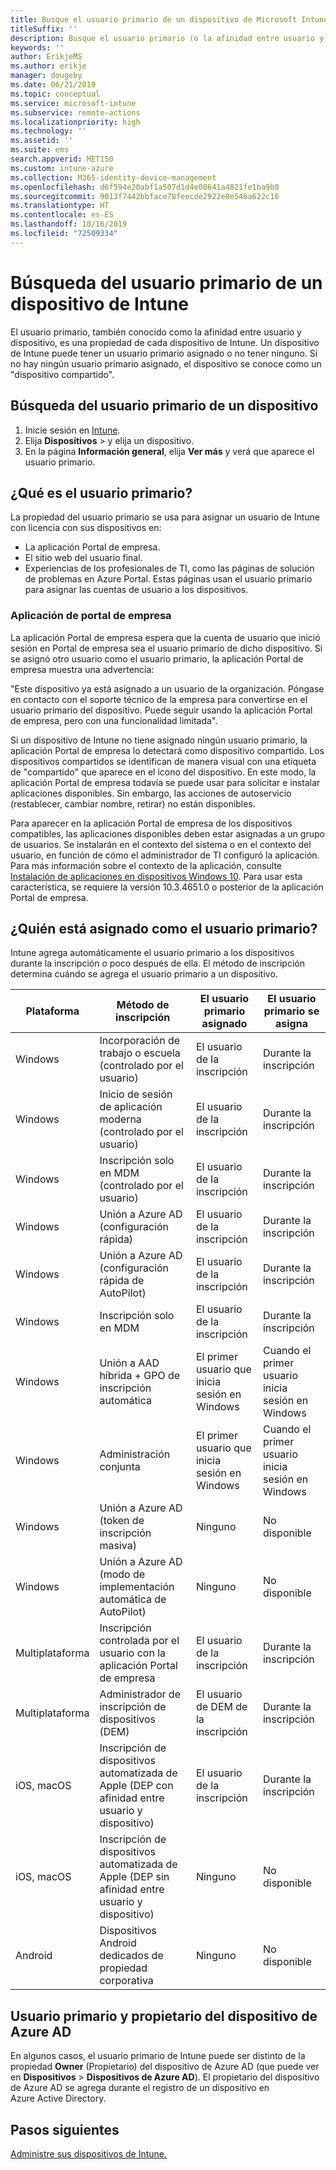 ```yaml
---
title: Busque el usuario primario de un dispositivo de Microsoft Intune.
titleSuffix: ''
description: Busque el usuario primario (o la afinidad entre usuario y dispositivo) de un dispositivo de Intune.
keywords: ''
author: ErikjeMS
ms.author: erikje
manager: dougeby
ms.date: 06/21/2019
ms.topic: conceptual
ms.service: microsoft-intune
ms.subservice: remote-actions
ms.localizationpriority: high
ms.technology: ''
ms.assetid: ''
ms.suite: ems
search.appverid: MET150
ms.custom: intune-azure
ms.collection: M365-identity-device-management
ms.openlocfilehash: d6f594e20abf1a507d1d4e00641a4821fe1ba9b0
ms.sourcegitcommit: 9013f7442bbface78feecde2922e8e546a622c16
ms.translationtype: HT
ms.contentlocale: es-ES
ms.lasthandoff: 10/16/2019
ms.locfileid: "72509334"
---
```

# <a name="find-the-primary-user-of-an-intune-device"></a>Búsqueda del usuario primario de un dispositivo de Intune

El usuario primario, también conocido como la afinidad entre usuario y dispositivo, es una propiedad de cada dispositivo de Intune. Un dispositivo de Intune puede tener un usuario primario asignado o no tener ninguno. Si no hay ningún usuario primario asignado, el dispositivo se conoce como un "dispositivo compartido".

## <a name="how-to-find-a-devices-primary-user"></a>Búsqueda del usuario primario de un dispositivo

1. Inicie sesión en [Intune](https://go.microsoft.com/fwlink/?linkid=2090973).
2. Elija **Dispositivos** > y elija un dispositivo.
3. En la página **Información general**, elija **Ver más** y verá que aparece el usuario primario.

## <a name="what-is-the-primary-user"></a>¿Qué es el usuario primario?
La propiedad del usuario primario se usa para asignar un usuario de Intune con licencia con sus dispositivos en:
- La aplicación Portal de empresa.
- El sitio web del usuario final.
- Experiencias de los profesionales de TI, como las páginas de solución de problemas en Azure Portal. Estas páginas usan el usuario primario para asignar las cuentas de usuario a los dispositivos.    

### <a name="company-portal-app"></a>Aplicación de portal de empresa
La aplicación Portal de empresa espera que la cuenta de usuario que inició sesión en Portal de empresa sea el usuario primario de dicho dispositivo. Si se asignó otro usuario como el usuario primario, la aplicación Portal de empresa muestra una advertencia:

"Este dispositivo ya está asignado a un usuario de la organización. Póngase en contacto con el soporte técnico de la empresa para convertirse en el usuario primario del dispositivo. Puede seguir usando la aplicación Portal de empresa, pero con una funcionalidad limitada".

Si un dispositivo de Intune no tiene asignado ningún usuario primario, la aplicación Portal de empresa lo detectará como dispositivo compartido. Los dispositivos compartidos se identifican de manera visual con una etiqueta de "compartido" que aparece en el icono del dispositivo. En este modo, la aplicación Portal de empresa todavía se puede usar para solicitar e instalar aplicaciones disponibles. Sin embargo, las acciones de autoservicio (restablecer, cambiar nombre, retirar) no están disponibles.  

Para aparecer en la aplicación Portal de empresa de los dispositivos compatibles, las aplicaciones disponibles deben estar asignadas a un grupo de usuarios. Se instalarán en el contexto del sistema o en el contexto del usuario, en función de cómo el administrador de TI configuró la aplicación. Para más información sobre el contexto de la aplicación, consulte [Instalación de aplicaciones en dispositivos Windows 10](../apps/apps-windows-10-app-deploy.md). Para usar esta característica, se requiere la versión 10.3.4651.0 o posterior de la aplicación Portal de empresa.


## <a name="who-is-assigned-as-the-primary-user"></a>¿Quién está asignado como el usuario primario?
Intune agrega automáticamente el usuario primario a los dispositivos durante la inscripción o poco después de ella. El método de inscripción determina cuándo se agrega el usuario primario a un dispositivo.

| Plataforma | Método de inscripción | El usuario primario asignado | El usuario primario se asigna |
| ---- | ---- | ---- | ---- |
| Windows | Incorporación de trabajo o escuela (controlado por el usuario) | El usuario de la inscripción | Durante la inscripción |   
| Windows | Inicio de sesión de aplicación moderna (controlado por el usuario) | El usuario de la inscripción | Durante la inscripción | 
| Windows | Inscripción solo en MDM (controlado por el usuario) | El usuario de la inscripción | Durante la inscripción | 
| Windows | Unión a Azure AD (configuración rápida) | El usuario de la inscripción | Durante la inscripción | 
| Windows | Unión a Azure AD (configuración rápida de AutoPilot) | El usuario de la inscripción | Durante la inscripción | 
| Windows | Inscripción solo en MDM | El usuario de la inscripción | Durante la inscripción | 
| Windows | Unión a AAD híbrida + GPO de inscripción automática | El primer usuario que inicia sesión en Windows | Cuando el primer usuario inicia sesión en Windows| 
| Windows | Administración conjunta | El primer usuario que inicia sesión en Windows | Cuando el primer usuario inicia sesión en Windows | 
| Windows | Unión a Azure AD (token de inscripción masiva) | Ninguno | No disponible | 
| Windows | Unión a Azure AD (modo de implementación automática de AutoPilot) | Ninguno | No disponible | 
| Multiplataforma | Inscripción controlada por el usuario con la aplicación Portal de empresa | El usuario de la inscripción | Durante la inscripción |
| Multiplataforma | Administrador de inscripción de dispositivos (DEM) | El usuario de DEM de la inscripción | Durante la inscripción |
| iOS, macOS | Inscripción de dispositivos automatizada de Apple (DEP con afinidad entre usuario y dispositivo) | El usuario de la inscripción | Durante la inscripción |
| iOS, macOS | Inscripción de dispositivos automatizada de Apple (DEP sin afinidad entre usuario y dispositivo) | Ninguno | No disponible |
| Android | Dispositivos Android dedicados de propiedad corporativa | Ninguno | No disponible |

## <a name="primary-user-and-azure-ad-device-owner"></a>Usuario primario y propietario del dispositivo de Azure AD
En algunos casos, el usuario primario de Intune puede ser distinto de la propiedad **Owner** (Propietario) del dispositivo de Azure AD (que puede ver en **Dispositivos** > **Dispositivos de Azure AD**). El propietario del dispositivo de Azure AD se agrega durante el registro de un dispositivo en Azure Active Directory.

## <a name="next-steps"></a>Pasos siguientes
[Administre sus dispositivos de Intune.](device-management.md)
